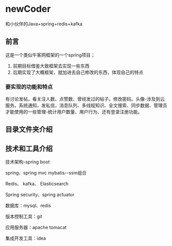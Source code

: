 # newCoder
和小伙伴的Java+spring+redis+kafka 

## 前言

这是一个类似牛客网框架的一个spring项目；

1. 前期目标借鉴大致框架去实现一些东西
2. 后期实现了大概框架，就加进去自己修改的东西，体现自己的特点

### 要实现的功能和特点

有讨论发帖，看关注人数、点赞数、曾经发过的帖子。修改密码。头像-涉及到云服务。系统通知，发私信，消息队列、多线程知识、全文搜索、同步数据、管理员才能使用的一些管理-统计用户数量、用户行为、还有登录注册功能。



## 目录文件夹介绍



## 技术和工具介绍

技术架构-spring boot

spring、spring mvc mybatis--ssm组合

Redis、 kafka、 Elasticsearch

Spring security、spring actuator

数据库：mysql、redis

版本控制工具：git

应用服务器：apache tomacat

集成开发工具：idea
